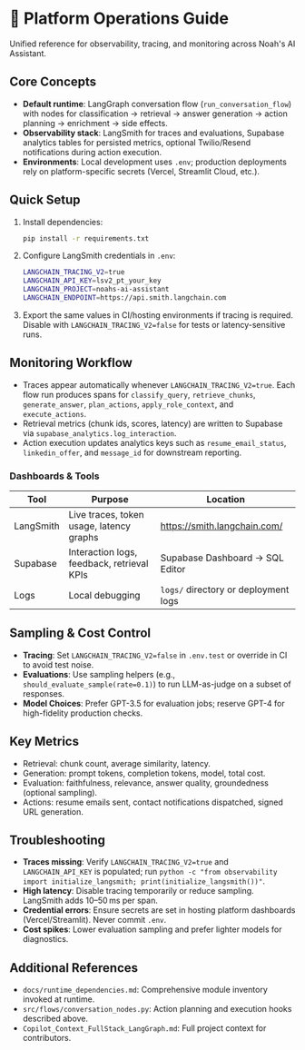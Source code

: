# 🚨 Platform Operations Guide

Unified reference for observability, tracing, and monitoring across Noah's AI Assistant.

## Core Concepts
- **Default runtime**: LangGraph conversation flow (`run_conversation_flow`) with nodes for classification → retrieval → answer generation → action planning → enrichment → side effects.
- **Observability stack**: LangSmith for traces and evaluations, Supabase analytics tables for persisted metrics, optional Twilio/Resend notifications during action execution.
- **Environments**: Local development uses `.env`; production deployments rely on platform-specific secrets (Vercel, Streamlit Cloud, etc.).

## Quick Setup
1. Install dependencies:
   ```bash
   pip install -r requirements.txt
   ```
2. Configure LangSmith credentials in `.env`:
   ```bash
   LANGCHAIN_TRACING_V2=true
   LANGCHAIN_API_KEY=lsv2_pt_your_key
   LANGCHAIN_PROJECT=noahs-ai-assistant
   LANGCHAIN_ENDPOINT=https://api.smith.langchain.com
   ```
3. Export the same values in CI/hosting environments if tracing is required. Disable with `LANGCHAIN_TRACING_V2=false` for tests or latency-sensitive runs.

## Monitoring Workflow
- Traces appear automatically whenever `LANGCHAIN_TRACING_V2=true`. Each flow run produces spans for `classify_query`, `retrieve_chunks`, `generate_answer`, `plan_actions`, `apply_role_context`, and `execute_actions`.
- Retrieval metrics (chunk ids, scores, latency) are written to Supabase via `supabase_analytics.log_interaction`.
- Action execution updates analytics keys such as `resume_email_status`, `linkedin_offer`, and `message_id` for downstream reporting.

### Dashboards & Tools
| Tool | Purpose | Location |
| --- | --- | --- |
| LangSmith | Live traces, token usage, latency graphs | https://smith.langchain.com/ |
| Supabase | Interaction logs, feedback, retrieval KPIs | Supabase Dashboard → SQL Editor |
| Logs | Local debugging | `logs/` directory or deployment logs |

## Sampling & Cost Control
- **Tracing**: Set `LANGCHAIN_TRACING_V2=false` in `.env.test` or override in CI to avoid test noise.
- **Evaluations**: Use sampling helpers (e.g., `should_evaluate_sample(rate=0.1)`) to run LLM-as-judge on a subset of responses.
- **Model Choices**: Prefer GPT-3.5 for evaluation jobs; reserve GPT-4 for high-fidelity production checks.

## Key Metrics
- Retrieval: chunk count, average similarity, latency.
- Generation: prompt tokens, completion tokens, model, total cost.
- Evaluation: faithfulness, relevance, answer quality, groundedness (optional sampling).
- Actions: resume emails sent, contact notifications dispatched, signed URL generation.

## Troubleshooting
- **Traces missing**: Verify `LANGCHAIN_TRACING_V2=true` and `LANGCHAIN_API_KEY` is populated; run `python -c "from observability import initialize_langsmith; print(initialize_langsmith())"`.
- **High latency**: Disable tracing temporarily or reduce sampling. LangSmith adds 10–50 ms per span.
- **Credential errors**: Ensure secrets are set in hosting platform dashboards (Vercel/Streamlit). Never commit `.env`.
- **Cost spikes**: Lower evaluation sampling and prefer lighter models for diagnostics.

## Additional References
- `docs/runtime_dependencies.md`: Comprehensive module inventory invoked at runtime.
- `src/flows/conversation_nodes.py`: Action planning and execution hooks described above.
- `Copilot_Context_FullStack_LangGraph.md`: Full project context for contributors.
